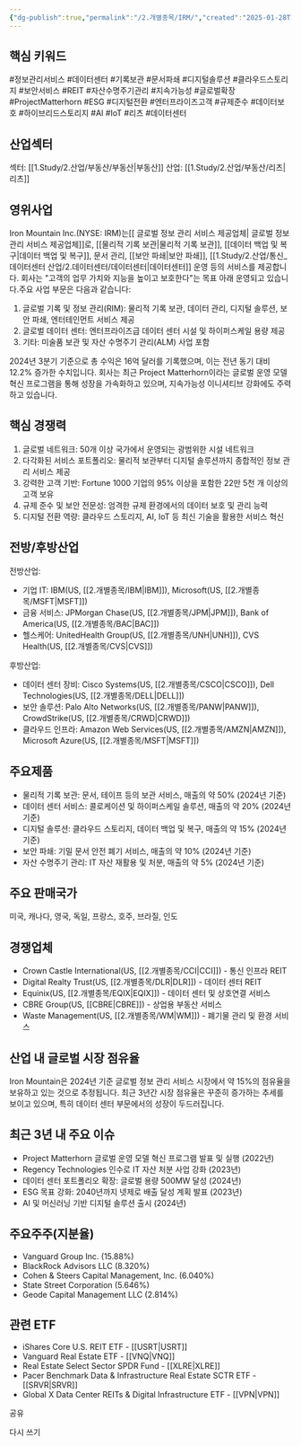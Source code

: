 ```yaml
---
{"dg-publish":true,"permalink":"/2.개별종목/IRM/","created":"2025-01-28T10:05:55.766+09:00","updated":"2025-07-29T21:37:04.780+09:00"}
---
```


## 핵심 키워드

#정보관리서비스 #데이터센터 #기록보관 #문서파쇄 #디지털솔루션 #클라우드스토리지 #보안서비스 #REIT #자산수명주기관리 #지속가능성 #글로벌확장 #ProjectMatterhorn #ESG #디지털전환 #엔터프라이즈고객 #규제준수 #데이터보호 #하이브리드스토리지 #AI #IoT #리츠 #데이터센터 

## 산업섹터

섹터: [[1.Study/2.산업/부동산/부동산\|부동산]]
산업: [[1.Study/2.산업/부동산/리츠\|리츠]]

## 영위사업

Iron Mountain Inc.(NYSE: IRM)는[[ 글로벌 정보 관리 서비스 제공업체\| 글로벌 정보 관리 서비스 제공업체]]로, [[물리적 기록 보관\|물리적 기록 보관]], [[데이터 백업 및 복구\|데이터 백업 및 복구]], 문서 관리, [[보안 파쇄\|보안 파쇄]], [[1.Study/2.산업/통신_데이터센터 산업/2.데이터센터/데이터센터\|데이터센터]] 운영 등의 서비스를 제공합니다. 회사는 "고객의 업무 가치와 지능을 높이고 보호한다"는 목표 아래 운영되고 있습니다.주요 사업 부문은 다음과 같습니다:

1. 글로벌 기록 및 정보 관리(RIM): 물리적 기록 보관, 데이터 관리, 디지털 솔루션, 보안 파쇄, 엔터테인먼트 서비스 제공
2. 글로벌 데이터 센터: 엔터프라이즈급 데이터 센터 시설 및 하이퍼스케일 용량 제공
3. 기타: 미술품 보관 및 자산 수명주기 관리(ALM) 사업 포함

2024년 3분기 기준으로 총 수익은 16억 달러를 기록했으며, 이는 전년 동기 대비 12.2% 증가한 수치입니다. 회사는 최근 Project Matterhorn이라는 글로벌 운영 모델 혁신 프로그램을 통해 성장을 가속화하고 있으며, 지속가능성 이니셔티브 강화에도 주력하고 있습니다.

## 핵심 경쟁력

1. 글로벌 네트워크: 50개 이상 국가에서 운영되는 광범위한 시설 네트워크
2. 다각화된 서비스 포트폴리오: 물리적 보관부터 디지털 솔루션까지 종합적인 정보 관리 서비스 제공
3. 강력한 고객 기반: Fortune 1000 기업의 95% 이상을 포함한 22만 5천 개 이상의 고객 보유
4. 규제 준수 및 보안 전문성: 엄격한 규제 환경에서의 데이터 보호 및 관리 능력
5. 디지털 전환 역량: 클라우드 스토리지, AI, IoT 등 최신 기술을 활용한 서비스 혁신

## 전방/후방산업

전방산업:

- 기업 IT: IBM(US, [[2.개별종목/IBM\|IBM]]), Microsoft(US, [[2.개별종목/MSFT\|MSFT]])
- 금융 서비스: JPMorgan Chase(US, [[2.개별종목/JPM\|JPM]]), Bank of America(US, [[2.개별종목/BAC\|BAC]])
- 헬스케어: UnitedHealth Group(US, [[2.개별종목/UNH\|UNH]]), CVS Health(US, [[2.개별종목/CVS\|CVS]])

후방산업:

- 데이터 센터 장비: Cisco Systems(US, [[2.개별종목/CSCO\|CSCO]]), Dell Technologies(US, [[2.개별종목/DELL\|DELL]])
- 보안 솔루션: Palo Alto Networks(US, [[2.개별종목/PANW\|PANW]]), CrowdStrike(US, [[2.개별종목/CRWD\|CRWD]])
- 클라우드 인프라: Amazon Web Services(US, [[2.개별종목/AMZN\|AMZN]]), Microsoft Azure(US, [[2.개별종목/MSFT\|MSFT]])

## 주요제품

- 물리적 기록 보관: 문서, 테이프 등의 보관 서비스, 매출의 약 50% (2024년 기준)
- 데이터 센터 서비스: 콜로케이션 및 하이퍼스케일 솔루션, 매출의 약 20% (2024년 기준)
- 디지털 솔루션: 클라우드 스토리지, 데이터 백업 및 복구, 매출의 약 15% (2024년 기준)
- 보안 파쇄: 기밀 문서 안전 폐기 서비스, 매출의 약 10% (2024년 기준)
- 자산 수명주기 관리: IT 자산 재활용 및 처분, 매출의 약 5% (2024년 기준)

## 주요 판매국가

미국, 캐나다, 영국, 독일, 프랑스, 호주, 브라질, 인도

## 경쟁업체

- Crown Castle International(US, [[2.개별종목/CCI\|CCI]]) - 통신 인프라 REIT
- Digital Realty Trust(US, [[2.개별종목/DLR\|DLR]]) - 데이터 센터 REIT
- Equinix(US, [[2.개별종목/EQIX\|EQIX]]) - 데이터 센터 및 상호연결 서비스
- CBRE Group(US, [[CBRE\|CBRE]]) - 상업용 부동산 서비스
- Waste Management(US, [[2.개별종목/WM\|WM]]) - 폐기물 관리 및 환경 서비스

## 산업 내 글로벌 시장 점유율

Iron Mountain은 2024년 기준 글로벌 정보 관리 서비스 시장에서 약 15%의 점유율을 보유하고 있는 것으로 추정됩니다. 최근 3년간 시장 점유율은 꾸준히 증가하는 추세를 보이고 있으며, 특히 데이터 센터 부문에서의 성장이 두드러집니다.

## 최근 3년 내 주요 이슈

- Project Matterhorn 글로벌 운영 모델 혁신 프로그램 발표 및 실행 (2022년)
- Regency Technologies 인수로 IT 자산 처분 사업 강화 (2023년)
- 데이터 센터 포트폴리오 확장: 글로벌 용량 500MW 달성 (2024년)
- ESG 목표 강화: 2040년까지 넷제로 배출 달성 계획 발표 (2023년)
- AI 및 머신러닝 기반 디지털 솔루션 출시 (2024년)

## 주요주주(지분율)

- Vanguard Group Inc. (15.88%)
- BlackRock Advisors LLC (8.320%)
- Cohen & Steers Capital Management, Inc. (6.040%)
- State Street Corporation (5.646%)
- Geode Capital Management LLC (2.814%)

## 관련 ETF

- iShares Core U.S. REIT ETF - [[USRT\|USRT]]
- Vanguard Real Estate ETF - [[VNQ\|VNQ]]
- Real Estate Select Sector SPDR Fund - [[XLRE\|XLRE]]
- Pacer Benchmark Data & Infrastructure Real Estate SCTR ETF - [[SRVR\|SRVR]]
- Global X Data Center REITs & Digital Infrastructure ETF - [[VPN\|VPN]]

공유

다시 쓰기